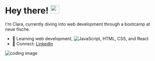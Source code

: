 # Hey there! <img src="https://media.giphy.com/media/hvRJCLFzcasrR4ia7z/giphy.gif" width="28px" height="28px">
I'm Clara, currently diving into web development through a bootcamp at neue fische.

- 🌱 Learning web development, ![JavaScript](https://img.shields.io/badge/Code-JavaScript-informational?style=flat&logo=javascript&color=F7DF1E), HTML, CSS, and React
- 🔗 Connect: [LinkedIn](https://www.linkedin.com/in/clara-weyer-26a693319?utm_source=share&utm_campaign=share_via&utm_content=profile&utm_medium=ios_app)
  
![coding image](https://codingweek.org/wp-content/uploads/2023/09/chris-ried-ieic5Tq8YMk-unsplash-scaled.jpg)
